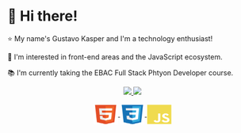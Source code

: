 <h1>👋 Hi there!</h1>

⭐ My name's Gustavo Kasper and I'm a technology enthusiast!

👀 I'm interested in front-end areas and the JavaScript ecosystem.

📚 I'm currently taking the EBAC Full Stack Phtyon Developer course.

<div align="center">
  <a href="https://github.com/kaspergustavo">
  <img height="180em" src="https://github-readme-stats.vercel.app/api?username=kaspergustavo&show_icons=true&theme=dracula&include_all_commits=true&count_private=true"/>
  <img height="180em" src="https://github-readme-stats.vercel.app/api/top-langs/?username=kaspergustavo&layout=compact&langs_count=7&theme=dracula"/>
</div>
<div style="display: inline_block" align="center"><br>
  <img align="center" alt="HTML" height="40" width="50" src="https://raw.githubusercontent.com/devicons/devicon/master/icons/html5/html5-original.svg">
  <img align="center" alt="CSS" height="40" width="50" src="https://raw.githubusercontent.com/devicons/devicon/master/icons/css3/css3-original.svg">
  <img align="center" alt=-Js" height="40" width="50" src="https://raw.githubusercontent.com/devicons/devicon/master/icons/javascript/javascript-plain.svg">
</div>
